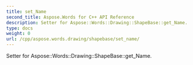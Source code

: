 ```yaml
---
title: set_Name
second_title: Aspose.Words for C++ API Reference
description: Setter for Aspose::Words::Drawing::ShapeBase::get_Name. 
type: docs
weight: 0
url: /cpp/aspose.words.drawing/shapebase/set_name/
---
```


Setter for Aspose::Words::Drawing::ShapeBase::get_Name. 

